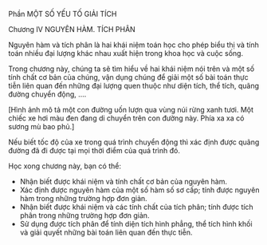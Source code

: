 Phần MỘT SỐ YẾU TỐ GIẢI TÍCH

Chương IV NGUYÊN HÀM. TÍCH PHÂN

Nguyên hàm và tích phân là hai khái niệm toán học cho phép biểu thị và tính toán nhiều đại lượng khác nhau xuất hiện trong khoa học và cuộc sống.

Trong chương này, chúng ta sẽ tìm hiểu về hai khái niệm nói trên và một số tính chất cơ bản của chúng, vận dụng chúng để giải một số bài toán thực tiễn liên quan đến những đại lượng quen thuộc như diện tích, thể tích, quãng đường chuyển động, ....

[Hình ảnh mô tả một con đường uốn lượn qua vùng núi rừng xanh tươi. Một chiếc xe hơi màu đen đang di chuyển trên con đường này. Phía xa xa có sương mù bao phủ.]

Nếu biết tốc độ của xe trong quá trình chuyển động thì xác định được quãng đường đã đi được tại mọi thời điểm của quá trình đó.

Học xong chương này, bạn có thể:

- Nhận biết được khái niệm và tính chất cơ bản của nguyên hàm.
- Xác định được nguyên hàm của một số hàm số sơ cấp; tính được nguyên hàm trong những trường hợp đơn giản.
- Nhận biết được khái niệm và các tính chất của tích phân; tính được tích phân trong những trường hợp đơn giản.
- Sử dụng được tích phân để tính diện tích hình phẳng, thể tích hình khối và giải quyết những bài toán liên quan đến thực tiễn.
